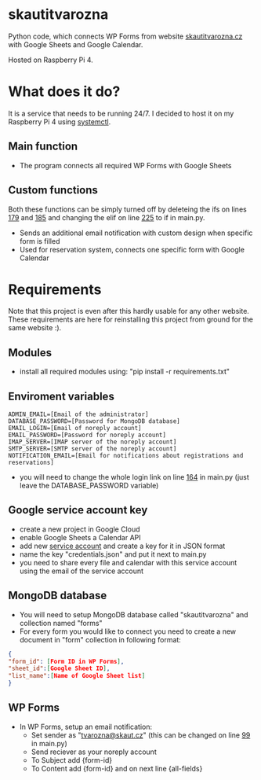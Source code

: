 # skautitvarozna

Python code, which connects WP Forms from website <a href="https://www.skautitvarozna.cz">skautitvarozna.cz</a> with Google Sheets and Google Calendar.

Hosted on Raspberry Pi 4. 




<h1>What does it do?</h1>
It is a service that needs to be running 24/7. I decided to host it on my Raspberry Pi 4 using <a href="https://www.digitalocean.com/community/tutorials/how-to-use-systemctl-to-manage-systemd-services-and-units">systemctl</a>.

<h2>Main function</h2>

- The program connects all required WP Forms with Google Sheets

<h2>Custom functions</h2>
Both these functions can be simply turned off by deleteing the ifs on lines <a href="https://github.com/NewtonWasTaken/skautitvarozna/blob/master/main.py#L179">179</a> and <a href="https://github.com/NewtonWasTaken/skautitvarozna/blob/master/main.py#L185">185</a> and changing the elif on line <a href="https://github.com/NewtonWasTaken/skautitvarozna/blob/master/main.py#L225">225</a> to if in main.py.

- Sends an additional email notification with custom design when specific form is filled
- Used for reservation system, connects one specific form with Google Calendar



<h1>Requirements</h1>
Note that this project is even after this hardly usable for any other website. These requirements are here for reinstalling this project from ground for the same website :).

<h2>Modules</h2>

- install all required modules using: "pip install -r requirements.txt"

<h2>Enviroment variables</h2>

```
ADMIN_EMAIL=[Email of the administrator]
DATABASE_PASSWORD=[Password for MongoDB database]
EMAIL_LOGIN=[Email of noreply account]
EMAIL_PASSWORD=[Password for noreply account]
IMAP_SERVER=[IMAP server of the noreply account]
SMTP_SERVER=[SMTP server of the noreply account]
NOTIFICATION_EMAIL=[Email for notifications about registrations and reservations]
```
- you will need to change the whole login link on line <a href="https://github.com/NewtonWasTaken/skautitvarozna/blob/master/main.py#L164">164</a> in main.py (just leave the DATABASE_PASSWORD variable)

<h2>Google service account key</h2>

- create a new project in Google Cloud
- enable Google Sheets a Calendar API
- add new <a target="_blank" href="https://cloud.google.com/iam/docs/service-account-overview">service account</a> and create a key for it in JSON format
- name the key "credentials.json" and put it next to main.py
- you need to share every file and calendar with this service account using the email of the service account

<h2>MongoDB database</h2>

- You will need to setup MongoDB database called "skautitvarozna" and collection named "forms"
- For every form you would like to connect you need to create a new document in "form" collection in following format:

```json
{
"form_id": [Form ID in WP Forms],
"sheet_id":[Google Sheet ID],
"list_name":[Name of Google Sheet list]
}
```

<h2>WP Forms</h2>

- In WP Forms, setup an email notification:
  - Set sender as "tvarozna@skaut.cz" (this can be changed on line <a href="https://github.com/NewtonWasTaken/skautitvarozna/blob/master/main.py#L99">99</a> in main.py)
  - Send reciever as your noreply account
  - To Subject add {form-id}
  - To Content add {form-id} and on next line {all-fields}

